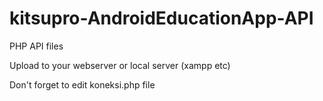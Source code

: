 # kitsupro-AndroidEducationApp-API
 PHP API files
 
Upload to your webserver or local server (xampp etc)

Don't forget to edit koneksi.php file
